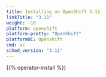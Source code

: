 ```yaml
---
title: Installing on OpenShift 3.11
linkTitle: "3.11"
weight: -10
platform: openshift
platform-pretty: "OpenShift"
platformUC: Openshift
cmd: oc
sched_version: "3.11"
---
```


{{% operator-install %}}
